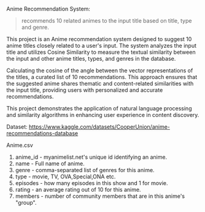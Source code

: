 Anime Recommendation System: 

> recommends 10 related animes to the input title based on title, type and genre.

This project is an Anime recommendation system designed to suggest 10 anime titles closely related to a user's input. The system analyzes the input title and utilizes Cosine Similarity to measure the textual similarity between the input and other anime titles, types, and genres in the database.

Calculating the cosine of the angle between the vector representations of the titles, a curated list of 10 recommendations. This approach ensures that the suggested anime shares thematic and content-related similarities with the input title, providing users with personalized and accurate recommendations.

This project demonstrates the application of natural language processing and similarity algorithms in enhancing user experience in content discovery.


Dataset: https://www.kaggle.com/datasets/CooperUnion/anime-recommendations-database

Anime.csv

1. anime_id - myanimelist.net's unique id identifying an anime.
2. name - Full name of anime.
3. genre - comma-separated list of genres for this anime.
4. type - movie, TV, OVA,Special,ONA etc.
5. episodes - how many episodes in this show and 1 for movie.
6. rating - an average rating out of 10 for this anime.
7. members - number of community members that are in this anime's
"group".
